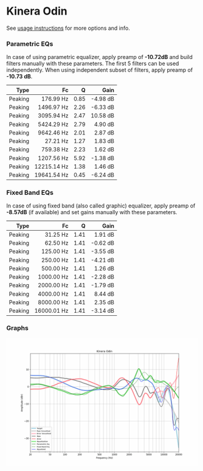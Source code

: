 # Kinera Odin
See [usage instructions](https://github.com/jaakkopasanen/AutoEq#usage) for more options and info.

### Parametric EQs
In case of using parametric equalizer, apply preamp of **-10.72dB** and build filters manually
with these parameters. The first 5 filters can be used independently.
When using independent subset of filters, apply preamp of **-10.73 dB**.

| Type    | Fc          |    Q | Gain     |
|--------:|------------:|-----:|---------:|
| Peaking | 176.99 Hz   | 0.85 | -4.98 dB |
| Peaking | 1496.97 Hz  | 2.26 | -6.33 dB |
| Peaking | 3095.94 Hz  | 2.47 | 10.58 dB |
| Peaking | 5424.29 Hz  | 2.79 | 4.90 dB  |
| Peaking | 9642.46 Hz  | 2.01 | 2.87 dB  |
| Peaking | 27.21 Hz    | 1.27 | 1.83 dB  |
| Peaking | 759.38 Hz   | 2.23 | 1.62 dB  |
| Peaking | 1207.56 Hz  | 5.92 | -1.38 dB |
| Peaking | 12215.14 Hz | 1.38 | 1.46 dB  |
| Peaking | 19641.54 Hz | 0.45 | -6.24 dB |

### Fixed Band EQs
In case of using fixed band (also called graphic) equalizer, apply preamp of **-8.57dB**
(if available) and set gains manually with these parameters.

| Type    | Fc          |    Q | Gain     |
|--------:|------------:|-----:|---------:|
| Peaking | 31.25 Hz    | 1.41 | 1.91 dB  |
| Peaking | 62.50 Hz    | 1.41 | -0.62 dB |
| Peaking | 125.00 Hz   | 1.41 | -3.55 dB |
| Peaking | 250.00 Hz   | 1.41 | -4.21 dB |
| Peaking | 500.00 Hz   | 1.41 | 1.26 dB  |
| Peaking | 1000.00 Hz  | 1.41 | -2.28 dB |
| Peaking | 2000.00 Hz  | 1.41 | -1.79 dB |
| Peaking | 4000.00 Hz  | 1.41 | 8.44 dB  |
| Peaking | 8000.00 Hz  | 1.41 | 2.35 dB  |
| Peaking | 16000.01 Hz | 1.41 | -3.14 dB |

### Graphs
![](./Kinera%20Odin.png)
